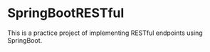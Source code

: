 # SpringBootRESTful

This is a practice project of implementing RESTful endpoints using SpringBoot.
